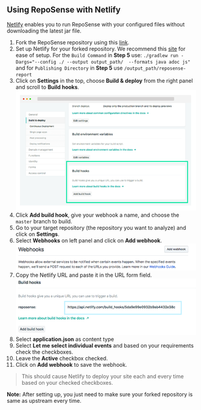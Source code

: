 ## Using RepoSense with Netlify

[Netlify](https://www.netlify.com) enables you to run RepoSense with your configured files without downloading the latest jar file.

1. Fork the RepoSense repository using this [link](https://github.com/repoSense/RepoSense/fork).
1. Set up Netlify for your forked repository. We recommend this [site](https://www.netlify.com/blog/2016/09/29/a-step-by-step-guide-deploying-on-netlify/) for ease of setup. For the `Build Command` in **Step 5** use:
`./gradlew run -Dargs="--config ./ --output output_path/  --formats java adoc js"` and for `Publishing Directory` in **Step 5** use `/output_path/reposense-report`
1. Click on **Settings** in the top, choose **Build & deploy** from the right panel and scroll to **Build hooks**.
![Build hooks](images/using-netlify-build-hooks.png)
1. Click **Add build hook**, give your webhook a name, and choose the `master` branch to build. 
1. Go to your target repository (the repository you want to analyze) and click on **Settings**.
1. Select **Webhooks** on left panel and click on **Add webhook**. 
![Add webhook](images/using-netlify-add-hook.png)
1. Copy the Netlify URL and paste it in the URL form field.
![Webhook url](images/using-netlify-url.png)
1. Select **application.json** as content type
1. Select **Let me select individual events** and based on your requirements check the checkboxes.
1. Leave the **Active** checkbox checked.
1. Click on **Add webhook** to save the webhook. 

> This should cause Netlify to deploy your site each and every time based on your checked checkboxes.

**Note:** After setting up, you just need to make sure your forked repository is same as upstream every time.


